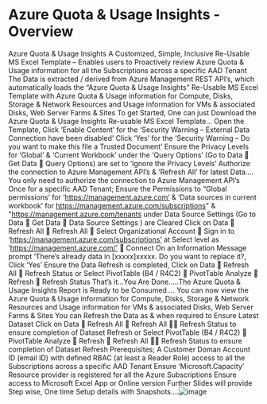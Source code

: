 # Azure Quota & Usage Insights - Overview
Azure Quota & Usage Insights
  A Customized, Simple, Inclusive Re-Usable MS Excel Template – Enables users to Proactively review Azure Quota & Usage information for all the Subscriptions across a  specific AAD Tenant
  The Data is extracted / derived from Azure Management REST API’s, which automatically loads the “Azure Quota & Usage Insights” Re-Usable MS Excel Template with Azure Quota & Usage information for Compute, Disks, Storage & Network Resources and Usage information for VMs & associated Disks, Web Server Farms & Sites
  To get Started, One can just Download the Azure Quota & Usage Insights Re-usable MS Excel Template…
Open the Template, Click ‘Enable Content’ for the ‘Security Warning – External Data Connection have been disabled’
Click ‘Yes’ for the ‘Security Warning – Do you want to make this file a Trusted Document’
Ensure the Privacy Levels for ‘Global’ & ‘Current Workbook’ under the ‘Query Options’ (Go to Data  Get Data  Query Options) are set to ‘Ignore the Privacy Levels’ 
Authorize the connection to Azure Management API’s & ‘Refresh All’ for latest Data…. 
You only need to authorize the connection to Azure Management API’s Once for a specific AAD Tenant;
Ensure the Permissions to “Global permissions’ for ‘https://management.azure.com’ & ‘Data sources in current workbook’ for https://management.azure.com/subscriptions" & "https://management.azure.com/tenants under Data Source Settings (Go to Data  Get Data  Data Source Settings ) are Cleared
Click on Data  Refresh All  Refresh All  Select Organizational Account  Sign in to ‘https://management.azure.com/subscriptions’ at Select level as ‘https://management.azure.com/’  Connect
On an Information Message prompt ‘There’s already data in [xxxxx]xxxxx. Do you want to replace it?, Click ‘Yes’ 
Ensure the Data Refresh is completed, Click on Data  Refresh All  Refresh Status or Select PivotTable (B4 / R4C2)  PivotTable Analyze  Refresh  Refresh Status
That’s it…You Are Done…..The Azure Quota & Usage Insights Report is Ready to be Consumed….
You can now view the Azure Quota & Usage information for Compute, Disks, Storage & Network Resources and Usage information for VMs & associated Disks, Web Server Farms & Sites
You can Refresh the Data as & when required to Ensure Latest Dataset
Click on Data  Refresh All  Refresh All  Refresh Status to ensure completion of Dataset Refresh or Select PivotTable (B4 / R4C2)  PivotTable Analyze  Refresh  Refresh All  Refresh Status to ensure completion of Dataset Refresh
Prerequisites;
A Customer Doman Account ID (email ID) with defined RBAC (at least a Reader Role) access to all the Subscriptions across a specific AAD Tenant
Ensure ‘Microsoft.Capacity’ Resource provider is registered for all the Azure Subscriptions
Ensure access to Microsoft Excel App or Online version
Further Slides will provide Step wise, One time Setup details with Snapshots….![image](https://user-images.githubusercontent.com/96905217/186290650-9ef19708-33d3-47a8-a87e-c1558c528b03.png)

